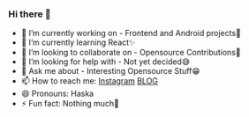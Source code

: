 ### Hi there 👋



- 🔭 I’m currently working on - Frontend and Android projects🙂
- 🌱 I’m currently learning React✨
- 👯 I’m looking to collaborate on - Opensource Contributions🛒
- 🤔 I’m looking for help with - Not yet decided😅
- 💬 Ask me about - Interesting Opensource Stuff😁
- 📫 How to reach me: [Instagram](https://www.instagram.com/akashbiswas1337/?hl=en) [BLOG](https://hsklrn.blogspot.com/)
- 😄 Pronouns: Haska
- ⚡ Fun fact: Nothing much🥴

